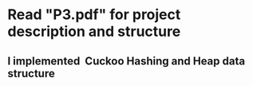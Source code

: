# Read "P3.pdf" for project description and structure #
## I implemented  Cuckoo Hashing and Heap data structure ##